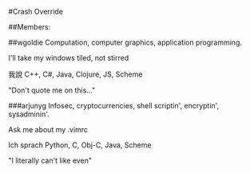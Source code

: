 #Crash Override 

##Members:

##wgoldie
Computation, computer graphics, application programming.

I'll take my windows tiled, not stirred

我說 C++, C#, Java, Clojure, JS, Scheme

"Don't quote me on this..."

###arjunyg
Infosec, cryptocurrencies, shell scriptin', encryptin', sysadminin'. 

Ask me about my .vimrc

Ich sprach Python, C, Obj-C, Java, Scheme

"I literally can't like even"


